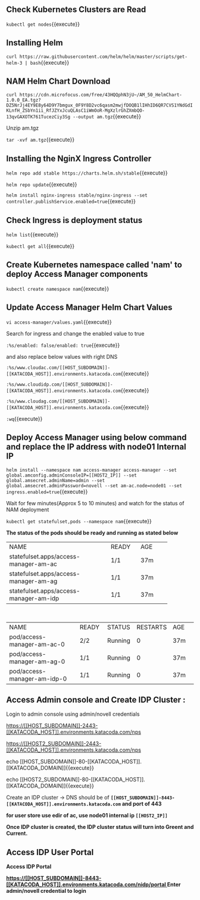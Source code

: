<br>

## Check Kubernetes Clusters are Read

`kubectl get nodes`{{execute}}

## Installing Helm
	
 `curl https://raw.githubusercontent.com/helm/helm/master/scripts/get-helm-3 | bash`{{execute}}
	
## NAM Helm Chart Download
	
`curl https://cdn.microfocus.com/free/43HQQphN3jU~/AM_50_HelmChart-1.0.0_EA.tgz?DZ5NrJj4EY9E8y64D9Y7bmgux_0F9Y8D2vc6qasm2mwjfDOQB1lIHhID6QR7CVS1YNdGdIKLnfH_ZSbYn1ii_RfJZYxJcuQLAsC1iWmOoR-MgXzlrGhZXmbQO-13qvGAXOTK761TucezCiy3Sg --output am.tgz`{{execute}}
	
Unzip am.tgz

`tar -xvf am.tgz`{{execute}}
		 

## Installing the NginX Ingress Controller


`helm repo add stable https://charts.helm.sh/stable`{{execute}}

`helm repo update`{{execute}}

`helm install nginx-ingress stable/nginx-ingress --set controller.publishService.enabled=true`{{execute}}


## Check Ingress is deployment status


`helm list`{{execute}}

`kubectl get all`{{execute}}


## Create Kubernetes namespace called 'nam' to deploy Access Manager components
	
`kubectl create namespace nam`{{execute}}


## Update Access Manager Helm Chart Values

`vi access-manager/values.yaml`{{execute}}


Search for ingress and change the enabled value to true 

`:%s/enabled: false/enabled: true`{{execute}}



and also replace below values with right DNS


`:%s/www.cloudac.com/[[HOST_SUBDOMAIN]]-[[KATACODA_HOST]].environments.katacoda.com`{{execute}}

`:%s/www.cloudidp.com/[[HOST_SUBDOMAIN]]-[[KATACODA_HOST]].environments.katacoda.com`{{execute}}

`:%s/www.cloudag.com/[[HOST_SUBDOMAIN]]-[[KATACODA_HOST]].environments.katacoda.com`{{execute}}

`:wq`{{execute}}


	
## Deploy Access Manager using below command and replace the IP address with node01 Internal IP

`helm install --namespace nam access-manager access-manager --set global.amconfig.adminConsoleIP=[[HOST2_IP]] --set global.amsecret.adminName=admin --set global.amsecret.adminPassword=novell --set am-ac.node=node01 --set ingress.enabled=true`{{execute}}


Wait for few minutes(Approx 5 to 10 minutes) and watch for the status of NAM deployment

`kubectl get statefulset,pods --namespace nam`{{execute}}

<b> The status of the pods should be ready and running as stated below </b>


<table width="385">
<tbody>
<tr>
<td width="257">NAME</td>
<td width="64">READY</td>
<td width="64">AGE</td>
</tr>
<tr>
<td>statefulset.apps/access-manager-am-ac</td>
<td>1/1</td>
<td>37m</td>
</tr>
<tr>
<td>statefulset.apps/access-manager-am-ag</td>
<td>1/1</td>
<td>37m</td>
</tr>
<tr>
<td>statefulset.apps/access-manager-am-idp</td>
<td>1/1</td>
<td>37m</td>
</tr>
</tbody>
</table>

<br>

<table width="513">
<tbody>
<tr>
<td width="257">NAME</td>
<td width="64">READY</td>
<td width="64">STATUS</td>
<td width="64">RESTARTS</td>
<td width="64">AGE</td>
</tr>
<tr>
<td>pod/access-manager-am-ac-0</td>
<td>2/2</td>
<td>Running</td>
<td>0</td>
<td>37m</td>
</tr>
<tr>
<td>pod/access-manager-am-ag-0</td>
<td>1/1</td>
<td>Running</td>
<td>0</td>
<td>37m</td>
</tr>
<tr>
<td>pod/access-manager-am-idp-0</td>
<td>1/1</td>
<td>Running</td>
<td>0</td>
<td>37m</td>
</tr>
</tbody>
</table>


## 	Access Admin console and Create IDP Cluster  :

Login to admin console  using admin/novell credentials

<a href="https://[[HOST_SUBDOMAIN]]-2443-[[KATACODA_HOST]].environments.katacoda.com/nps"> https://[[HOST_SUBDOMAIN]]-2443-[[KATACODA_HOST]].environments.katacoda.com/nps </a> 

<a href="https://[[HOST2_SUBDOMAIN]]-2443-[[KATACODA_HOST]].environments.katacoda.com/nps"> https://[[HOST2_SUBDOMAIN]]-2443-[[KATACODA_HOST]].environments.katacoda.com/nps </a> 




echo [[HOST_SUBDOMAIN]]-80-[[KATACODA_HOST]].[[KATACODA_DOMAIN]]{{execute}}

echo [[HOST2_SUBDOMAIN]]-80-[[KATACODA_HOST]].[[KATACODA_DOMAIN]]{{execute}}


Create an IDP cluster ->  DNS should be of <b>`[[HOST_SUBDOMAIN]]-8443-[[KATACODA_HOST]].environments.katacoda.com`<b> and <b> port of 443 </b>

for user store use edir of ac, use node01 internal ip `[[HOST2_IP]]`

Once IDP cluster is created, the IDP cluster status will turn into Greent and Current.

##  Access IDP User Portal

<B>Access IDP Portal </B>

 <a href="https://[[HOST_SUBDOMAIN]]-8443-[[KATACODA_HOST]].environments.katacoda.com/nidp/portal">https://[[HOST_SUBDOMAIN]]-8443-[[KATACODA_HOST]].environments.katacoda.com/nidp/portal </a> 
Enter admin/novell credential to login
